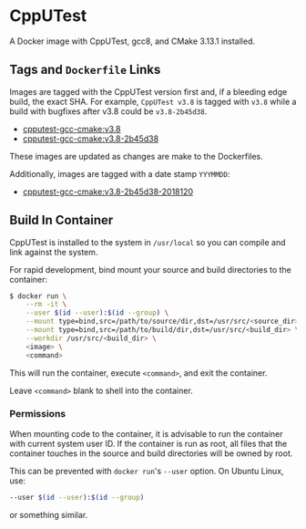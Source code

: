 # CppUTest

A Docker image with CppUTest, gcc8, and CMake 3.13.1 installed.


## Tags and `Dockerfile` Links

Images are tagged with the CppUTest version first and, if a bleeding edge build,
the exact SHA. For example, `CppUTest v3.8` is tagged with `v3.8` while a build
with bugfixes after v3.8 could be `v3.8-2b45d38`. 

  * [cpputest-gcc-cmake:v3.8](https://github.com/KevinWMatthews/cpputest-gcc-cmake/blob/v3.8/v3.8/Dockerfile)
  * [cpputest-gcc-cmake:v3.8-2b45d38](https://github.com/KevinWMatthews/cpputest-gcc-cmake/blob/v3.8-2b45d38/v3.8-2b45d38/Dockerfile)

These images are updated as changes are make to the Dockerfiles.

Additionally, images are tagged with a date stamp `YYYMMDD`:

  * [cpputest-gcc-cmake:v3.8-2b45d38-2018120](https://github.com/KevinWMatthews/cpputest-gcc-cmake/blob/v3.8-2b45d38-2018120/v3.8-2b45d38/Dockerfile)


## Build In Container

CppUTest is installed to the system in `/usr/local` so you can compile and link
against the system.

For rapid development, bind mount your source and build directories to the
container:

```bash
$ docker run \
    --rm -it \
    --user $(id --user):$(id --group) \
    --mount type=bind,src=/path/to/source/dir,dst=/usr/src/<source_dir> \
    --mount type=bind,src=/path/to/build/dir,dst=/usr/src/<build_dir> \
    --workdir /usr/src/<build_dir> \
    <image> \
    <command>
```

This will run the container, execute `<command>`, and exit the container.

Leave `<command>` blank to shell into the container.


### Permissions

When mounting code to the container, it is advisable to run the container
with current system user ID. If the container is run as root, all files
that the container touches in the source and build directories will be owned by root.

This can be prevented with `docker run`'s `--user` option. On Ubuntu Linux, use:

```bash
--user $(id --user):$(id --group)
```
or something similar.
